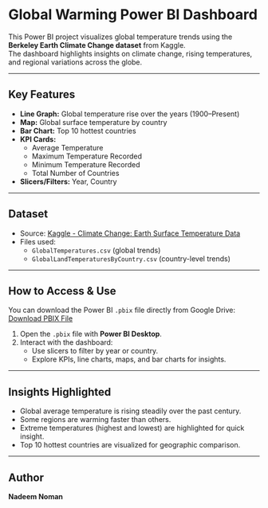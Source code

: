 #  Global Warming Power BI Dashboard

This Power BI project visualizes global temperature trends using the **Berkeley Earth Climate Change dataset** from Kaggle.  
The dashboard highlights insights on climate change, rising temperatures, and regional variations across the globe.

---

##  Key Features

- **Line Graph:** Global temperature rise over the years (1900–Present)  
- **Map:** Global surface temperature by country  
- **Bar Chart:** Top 10 hottest countries  
- **KPI Cards:**  
  - Average Temperature  
  - Maximum Temperature Recorded   
  - Minimum Temperature Recorded   
  - Total Number of Countries  
- **Slicers/Filters:** Year, Country

---

##  Dataset

- Source: [Kaggle - Climate Change: Earth Surface Temperature Data](https://www.kaggle.com/datasets/berkeleyearth/climate-change-earth-surface-temperature-data)  
- Files used:  
  - `GlobalTemperatures.csv` (global trends)  
  - `GlobalLandTemperaturesByCountry.csv` (country-level trends)

---

##  How to Access & Use

You can download the Power BI `.pbix` file directly from Google Drive:  
[Download PBIX File](https://drive.google.com/drive/folders/10a2Uh5uIKrwX-9elD6P1jUd0jYvNN7_1?usp=drive_link)

1. Open the `.pbix` file with **Power BI Desktop**.  
2. Interact with the dashboard:  
   - Use slicers to filter by year or country.  
   - Explore KPIs, line charts, maps, and bar charts for insights.  

---

##  Insights Highlighted

- Global average temperature is rising steadily over the past century.  
- Some regions are warming faster than others.  
- Extreme temperatures (highest and lowest) are highlighted for quick insight.  
- Top 10 hottest countries are visualized for geographic comparison.

---


##  Author

**Nadeem Noman** 
